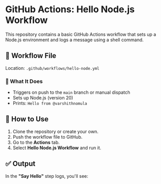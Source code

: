 # GitHub Actions: Hello Node.js Workflow

This repository contains a basic GitHub Actions workflow that sets up a Node.js environment and logs a message using a shell command.

## 📄 Workflow File

Location: `.github/workflows/hello-node.yml`

### 🔧 What It Does
- Triggers on push to the `main` branch or manual dispatch
- Sets up Node.js (version 20)
- Prints: `Hello from @varshithnomula`

## 🚀 How to Use

1. Clone the repository or create your own.
2. Push the workflow file to GitHub.
3. Go to the **Actions** tab.
4. Select **Hello Node.js Workflow** and run it.

## ✅ Output

In the **"Say Hello"** step logs, you'll see:

